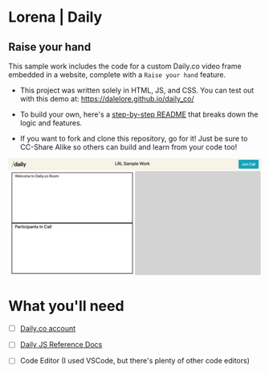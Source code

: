 # Lorena | Daily 
## Raise your hand
This sample work includes the code for a custom Daily.co video frame embedded in a website, complete with a `Raise your hand` feature. 

* This project was written solely in HTML, JS, and CSS. You can test out with this demo at: https://dalelore.github.io/daily_co/

* To build your own, here's a [step-by-step README](https://github.com/DaleLore/daily_co/blob/main/README-steps.md) that breaks down the logic and features.

* If you want to fork and clone this repository, go for it! Just be sure to CC-Share Alike so others can build and learn from your code too! 

<img src="./Assets/final_demo.png">

# What you'll need
- [ ] [Daily.co account](https://dashboard.daily.co/login)
- [ ] [Daily JS Reference Docs](https://docs.daily.co/reference/daily-js)
- [ ] Code Editor (I used VSCode, but there's plenty of other code editors)


